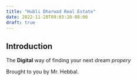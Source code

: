```yaml
---
title: "Hubli Dharwad Real Estate"
date: 2022-11-20T09:03:20-08:00
draft: true
---
```

## Introduction

The **Digital** way of finding your next dream *propery*

Brought to you by Mr. Hebbal.